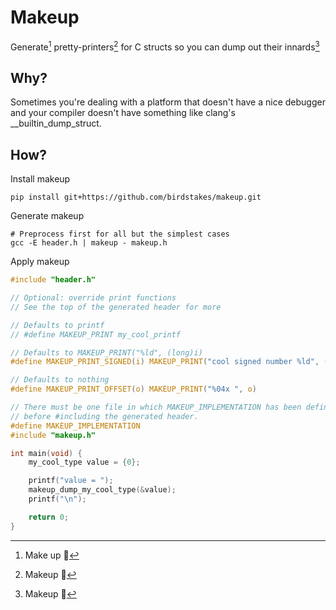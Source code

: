 # Makeup

Generate[^1] pretty-printers[^2] for C structs so you can dump out their innards[^3]

[^1]: Make up 🔨
[^2]: Makeup 💄
[^3]: Makeup 🧱

## Why?

Sometimes you're dealing with a platform that doesn't have a nice debugger and your compiler doesn't have something like clang's \__builtin_dump_struct.

## How?

Install makeup

```
pip install git+https://github.com/birdstakes/makeup.git
```

Generate makeup

```
# Preprocess first for all but the simplest cases
gcc -E header.h | makeup - makeup.h
```

Apply makeup

```c
#include "header.h"

// Optional: override print functions
// See the top of the generated header for more

// Defaults to printf
// #define MAKEUP_PRINT my_cool_printf

// Defaults to MAKEUP_PRINT("%ld", (long)i)
#define MAKEUP_PRINT_SIGNED(i) MAKEUP_PRINT("cool signed number %ld", (long)i)

// Defaults to nothing
#define MAKEUP_PRINT_OFFSET(o) MAKEUP_PRINT("%04x ", o)

// There must be one file in which MAKEUP_IMPLEMENTATION has been defined
// before #including the generated header.
#define MAKEUP_IMPLEMENTATION
#include "makeup.h"

int main(void) {
    my_cool_type value = {0};

    printf("value = ");
    makeup_dump_my_cool_type(&value);
    printf("\n");

    return 0;
}
```
